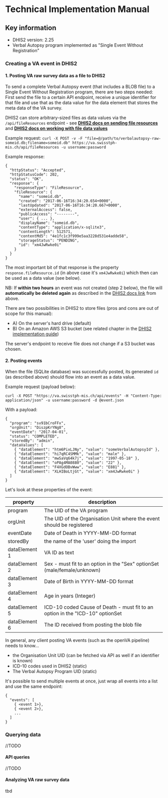 # Technical Implementation Manual

## Key information
* DHIS2 version: 2.25
* Verbal Autopsy program implemented as "Single Event Without Registration"

### Creating a VA event in DHIS2

#### 1. Posting VA raw survey data as a file to DHIS2

To send a complete Verbal Autopsy event (that includes a BLOB file) to a Single Event Without Registration program, there are two steps needed: First send the file to a certain API endpoint, receive a unique identifier for that file and use that as the data value for the data element that stores the meta data of the VA survey.

DHIS2 can store arbitrary-sized files as data values via the `/api/fileResources` endpoint - see [**DHIS2 docs on sending file resources**](https://docs.dhis2.org/2.25/en/developer/html/dhis2_developer_manual_full.html#webapi_file_resources) and [**DHIS2 docs on working with file data values**](https://docs.dhis2.org/2.25/en/developer/html/dhis2_developer_manual_full.html#datavalue_file)

Example request:
`curl -X POST -v -F "file=@/path/to/verbalautopsy-raw-someid.db;filename=someid.db" https://va.swisstph-mis.ch/api/fileResources -u username:password`

Example response:
```
{
  "httpStatus": "Accepted",
  "httpStatusCode": 202,
  "status": "OK",
  "response": {
    "responseType": "FileResource",
    "fileResource": {
      "name": "someid.db",
      "created": "2017-06-16T16:34:20.654+0000",
      "lastUpdated": "2017-06-16T16:34:20.667+0000",
      "externalAccess": false,
      "publicAccess": "--------",
      "user": { ... },
      "displayName": "someid.db",
      "contentType": "application/x-sqlite3",
      "contentLength": 512571,
      "contentMd5": "4e1fc1c3f999e5aa3228d531e4adde58",
      "storageStatus": "PENDING",
      "id": "xm4JwRwke0i"
    }
  }
}
```

The most important bit of that response is the property `response.fileResource.id` (in above case it's `xm4JwRwke0i`) which then can be used as a data value (see below).

NB: If **within two hours** an event was not created (step 2 below), the file will **automatically be deleted again** as described in the [DHIS2 docs link](https://docs.dhis2.org/2.25/en/developer/html/dhis2_developer_manual_full.html#webapi_file_resources) from above.

There are two possibilities in DHIS2 to store files (pros and cons are out of scope for this manual):

- A) On the server's hard drive (default)
- B) On an Amazon AWS S3 bucket (see related chapter in the [DHIS2 implementation guide](https://docs.dhis2.org/2.25/en/implementer/html/dhis2_implementation_guide_full.html#install_file_store_configuration))

The server's endpoint to receive file does not change if a S3 bucket was chosen.

#### 2. Posting events

When the file (SQLite database) was successfully posted, its generated `id` (as described above) should flow into an event as a data value.

Example request (payload below):

`curl -X POST "https://va.swisstph-mis.ch/api/events" -H "Content-Type: application/json" -u username:password -d @event.json`

With a payload:

```
{
  "program": "sv91bCroFFx",
  "orgUnit": "DiszpKrYNg8",
  "eventDate": "2017-04-01",
  "status": "COMPLETED",
  "storedBy": "admin",
  "dataValues": [
    { "dataElement": "htm6PixLJNy", "value": "someVerbalAutopsyId" },
    { "dataElement": "hi7qRC4SMMk", "value": "male" },
    { "dataElement": "mwSaVq64k7j", "value": "1997-05-18" },
    { "dataElement": "oPAg4MA0880", "value": "22" },
    { "dataElement": "F4XGdOBvWww", "value": "E881" },
    { "dataElement": "XLHIBoLtjGt", "value": "xm4JwRwke0i" }
  ]
}
```

Let's look at these properties of the event:

|property        |description
|---             |---
|program         |The UID of the VA program
|orgUnit         |The UID of the Organisation Unit where the event should be registered
|eventDate       |Date of Death in YYYY-MM-DD format
|storedBy        |the name of the 'user' doing the import
|dataElement 1   |VA ID as text
|dataElement 2   |Sex - must fit to an option in the "Sex" optionSet (male/female/unknown)
|dataElement 3   |Date of Birth in YYYY-MM-DD format
|dataElement 4   |Age in years (Integer)
|dataElement 5   |ICD-10 coded Cause of Death - must fit to an option in the "ICD-10" optionSet
|dataElement 6   |The ID received from posting the blob file


In general, any client posting VA events (such as the openVA pipeline) needs to know...

- the Organisation Unit UID (can be fetched via API as well if an identifier is known)
- ICD-10 codes used in DHIS2 (static)
- The Verbal Autopsy Program UID (static)

It's possible to send multiple events at once, just wrap all events into a list and use the same endpoint:

```
{
  "events": [
    { <event 1>},
    { <event 2>},
    ...
  ]
}
```

### Querying data
//TODO

#### API queries
//TODO

#### Analyzing VA raw survey data
tbd
